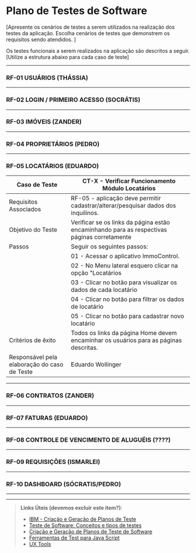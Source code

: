 # Plano de Testes de Software

[Apresente os cenários de testes a serem utilizados na realização dos testes da aplicação. Escolha cenários de testes que demonstrem os requisitos sendo atendidos. ]

Os testes funcionais a serem realizados na aplicação são descritos a seguir. [Utilize a estrutura abaixo para cada caso de teste]

---
### RF-01 USUÁRIOS (THÁSSIA)
---

### RF-02 LOGIN / PRIMEIRO ACESSO (SOCRÁTIS)
---

### RF-03 IMÓVEIS (ZANDER)
---

### RF-04 PROPRIETÁRIOS (PEDRO)
---

### RF-05 LOCATÁRIOS (EDUARDO)
Caso de Teste    | CT-X - Verificar Funcionamento Módulo Locatários
-----------------| ------------
Requisitos Associados | RF-05 -  aplicação deve permitir cadastrar/alterar/pesquisar dados dos inquilinos.
Objetivo do Teste | Verificar se os links da página estão encaminhando para as respectivas páginas corretamente
Passos   | Seguir os seguintes passos:
         | 01 - Acessar o aplicativo ImmoControl.
         | 02 - No Menu lateral esquero clicar na opção "Locatários
         | 03 - Clicar no botão para visualizar os dados de cada locatário
         | 04 - Clicar no botão para filtrar os dados de locatário
         | 05 - Clicar no botão para cadastrar novo locatário
Critérios de êxito | Todos os links da página Home devem encaminhar os usuários para as páginas descritas.
Responsável pela elaboração do caso de Teste | Eduardo Wollinger
 
---

### RF-06 CONTRATOS (ZANDER)
---

### RF-07 FATURAS (EDUARDO)
---

### RF-08 CONTROLE DE VENCIMENTO DE ALUGUÉIS (????)
---

### RF-09 REQUISIÇÕES (ISMARLEI)
---

### RF-10 DASHBOARD (SÓCRATIS/PEDRO)
---

---
> **Links Úteis (devemos excluir este item?)**:
> - [IBM - Criação e Geração de Planos de Teste](https://www.ibm.com/developerworks/br/local/rational/criacao_geracao_planos_testes_software/index.html)
> -  [Teste de Software: Conceitos e tipos de testes](https://blog.onedaytesting.com.br/teste-de-software/)
> - [Criação e Geração de Planos de Teste de Software](https://www.ibm.com/developerworks/br/local/rational/criacao_geracao_planos_testes_software/index.html)
> - [Ferramentas de Test para Java Script](https://geekflare.com/javascript-unit-testing/)
> - [UX Tools](https://uxdesign.cc/ux-user-research-and-user-testing-tools-2d339d379dc7)
